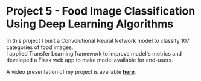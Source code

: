 # Project 5 - Food Image Classification Using Deep Learning Algorithms

In this project I built a Convolutional Neural Network model to classify 107 categories of food images.     
I applied Transfer Learning framework to improve model's metrics and developed a  Flask web app to make model available for end-users.   

A video presentation of my project is available **[here](https://www.youtube.com/watch?v=T60UXE-hwrY&feature=youtu.be)**.

